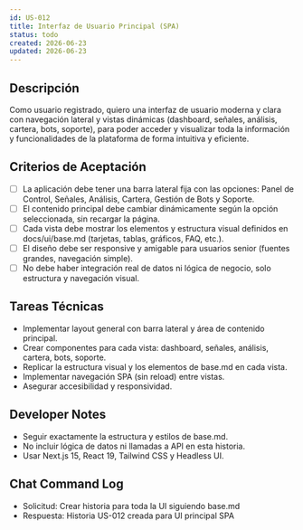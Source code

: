 ```yaml
---
id: US-012
title: Interfaz de Usuario Principal (SPA)
status: todo
created: 2026-06-23
updated: 2026-06-23
---
```


## Descripción
Como usuario registrado, quiero una interfaz de usuario moderna y clara con navegación lateral y vistas dinámicas (dashboard, señales, análisis, cartera, bots, soporte), para poder acceder y visualizar toda la información y funcionalidades de la plataforma de forma intuitiva y eficiente.

## Criterios de Aceptación
- [ ] La aplicación debe tener una barra lateral fija con las opciones: Panel de Control, Señales, Análisis, Cartera, Gestión de Bots y Soporte.
- [ ] El contenido principal debe cambiar dinámicamente según la opción seleccionada, sin recargar la página.
- [ ] Cada vista debe mostrar los elementos y estructura visual definidos en docs/ui/base.md (tarjetas, tablas, gráficos, FAQ, etc.).
- [ ] El diseño debe ser responsive y amigable para usuarios senior (fuentes grandes, navegación simple).
- [ ] No debe haber integración real de datos ni lógica de negocio, solo estructura y navegación visual.

## Tareas Técnicas
- Implementar layout general con barra lateral y área de contenido principal.
- Crear componentes para cada vista: dashboard, señales, análisis, cartera, bots, soporte.
- Replicar la estructura visual y los elementos de base.md en cada vista.
- Implementar navegación SPA (sin reload) entre vistas.
- Asegurar accesibilidad y responsividad.

## Developer Notes
- Seguir exactamente la estructura y estilos de base.md.
- No incluir lógica de datos ni llamadas a API en esta historia.
- Usar Next.js 15, React 19, Tailwind CSS y Headless UI.

## Chat Command Log
- Solicitud: Crear historia para toda la UI siguiendo base.md
- Respuesta: Historia US-012 creada para UI principal SPA 